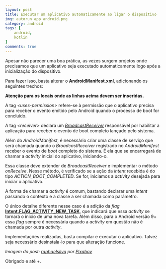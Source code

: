 ```yaml
---
layout: post
title: Executar um aplicativo automaticamente ao ligar o dispositivo
img: autorun_app_android.png
category: android
tags: [
    android,
    kotlin
]
comments: true
---
```


Apesar não parecer uma boa prática, as vezes surgem projetos onde precisamos que um aplicativo seja executado automaticamente logo após a inicialização do dispositivo.

Para fazer isso, basta alterar o **AndroidManifest.xml**, adicionando os seguintes trechos:
<script src="https://gist.github.com/hallisonoliveira/bfa675e64c028b72b885c8c66ad91321.js"></script>

**Atenção para os locais onde as linhas acima devem ser inseridas.**

A tag *\<uses-permission>* refere-se à permissão que o aplicativo precisa para receber o evento emitido pelo Android quando o processo de boot for concluído.

A tag *\<receiver>* declara um <a href="https://developer.android.com/reference/android/content/BroadcastReceiver.html">*BroadcastReceiver*</a> responsável por habilitar a aplicação para receber o evento de boot completo lançado pelo sistema.

Além do *AndroidManifest*, é necessário criar uma classe de serviço que será chamada quando o *BroadcastReceiver* registrado no *AndroidManifest* receber o evento de *boot* completo do sistema. É ela que se encarregará de chamar a *activity* inicial do aplicativo, iniciando-o.

<script src="https://gist.github.com/hallisonoliveira/824bfb87bedb23dfc51620a19c8b2b10.js"></script>

Essa classe deve extender de *BroadcastReceiver* e implementar o método *onReceive*. Nesse método, é verificado se a ação da *intent* recebida é do tipo *ACTION_BOOT_COMPLETED*. Se for, iniciamos a *activity* desejada para iniciar o aplicativo.

A forma de chamar a *activity* é comum, bastando declarar uma *intent* passando o contexto e a classe a ser chamada como parâmetro.

O único detalhe diferente nesse caso é a adição da *flag* <a href="https://developer.android.com/reference/android/content/Intent.html#FLAG_ACTIVITY_NEW_TASK">**Intent.FLAG_ACTIVITY_NEW_TASK**</a>, que indicará que essa *activity* se tornará o inicio de uma nova tarefa. Além disso, para o Android versão 9+ essa *flag* sempre é necessária quando a *activity* em questão não é chamada por outra *activity*.

Implementações realizadas, basta compilar e executar o aplicativo. Talvez seja necessário desinstala-lo para que alteração funcione.

*Imagem do post: <a href="https://pixabay.com/pt/users/raphaelsilva-4702998/?utm_source=link-attribution&amp;utm_medium=referral&amp;utm_campaign=image&amp;utm_content=3383929">raphaelsilva</a> por <a href="https://pixabay.com/pt/?utm_source=link-attribution&amp;utm_medium=referral&amp;utm_campaign=image&amp;utm_content=3383929">Pixabay</a>*

Obrigado e até +.
